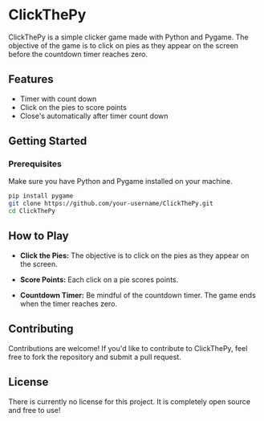 # ClickThePy

ClickThePy is a simple clicker game made with Python and Pygame. The objective of the game is to click on pies as they appear on the screen before the countdown timer reaches zero.

## Features

- Timer with count down
- Click on the pies to score points
- Close's automatically after timer count down

## Getting Started

### Prerequisites

Make sure you have Python and Pygame installed on your machine.

```bash
pip install pygame
git clone https://github.com/your-username/ClickThePy.git
cd ClickThePy
```


## How to Play

- **Click the Pies:** The objective is to click on the pies as they appear on the screen.
  
- **Score Points:** Each click on a pie scores points.
  
- **Countdown Timer:** Be mindful of the countdown timer. The game ends when the timer reaches zero.

## Contributing

Contributions are welcome! If you'd like to contribute to ClickThePy, feel free to fork the repository and submit a pull request.

## License

There is currently no license for this project. It is completely open source and free to use!
